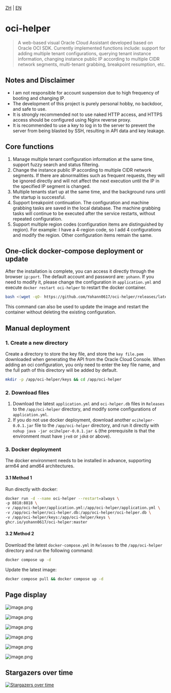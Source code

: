 [ZH](README.md) | [EN](README_EN.md)

# oci-helper

> A web-based visual Oracle Cloud Assistant developed based on Oracle OCI SDK. Currently implemented functions include: support for adding multiple tenant configurations, querying tenant instance information, changing instance public IP according to multiple CIDR network segments, multi-tenant grabbing, breakpoint resumption, etc.

## Notes and Disclaimer
- I am not responsible for account suspension due to high frequency of booting and changing IP.
- The development of this project is purely personal hobby, no backdoor, and safe to use.
- It is strongly recommended not to use naked HTTP access, and HTTPS access should be configured using Nginx reverse proxy.
- It is recommended to use a key to log in to the server to prevent the server from being blasted by SSH, resulting in API data and key leakage.

## Core functions

1. Manage multiple tenant configuration information at the same time, support fuzzy search and status filtering.
2. Change the instance public IP according to multiple CIDR network segments. If there are abnormalities such as frequent requests, they will be ignored directly and will not affect the next execution until the IP in the specified IP segment is changed.
3. Multiple tenants start up at the same time, and the background runs until the startup is successful.
4. Support breakpoint continuation. The configuration and machine grabbing tasks are saved in the local database. The machine grabbing tasks will continue to be executed after the service restarts, without repeated configuration.
5. Support multiple region codes (configuration items are distinguished by region). For example: I have a 4-region code, so I add 4 configurations and modify the region. Other configuration items remain the same.

## One-click docker-compose deployment or update

After the installation is complete, you can access it directly through the browser `ip:port`. The default account and password are: `yohann`. If you need to modify it, please change the configuration in `application.yml` and execute `docker restart oci-helper` to restart the docker container.

```bash
bash <(wget -qO- https://github.com/Yohann0617/oci-helper/releases/latest/download/sh_oci-helper_install.sh)
```

This command can also be used to update the image and restart the container without deleting the existing configuration.

## Manual deployment

### 1. Create a new directory
Create a directory to store the key file, and store the `key file.pem` downloaded when generating the API from the Oracle Cloud Console. When adding an oci configuration, you only need to enter the key file name, and the full path of this directory will be added by default.
```bash
mkdir -p /app/oci-helper/keys && cd /app/oci-helper
```

### 2. Download files

1. Download the latest `application.yml` and `oci-helper.db` files in `Releases` to the `/app/oci-helper` directory, and modify some configurations of `application.yml`.
2. If you do not use docker deployment, download another `ocihelper-0.0.1.jar` file to the `/app/oci-helper` directory, and run it directly with `nohup java -jar ocihelper-0.0.1.jar &` (the prerequisite is that the environment must have `jre8` or `jdk8` or above).

### 3. Docker deployment

The docker environment needs to be installed in advance, supporting arm64 and amd64 architectures.

#### 3.1 Method 1

Run directly with docker:

```bash
docker run -d --name oci-helper --restart=always \
-p 8818:8818 \
-v /app/oci-helper/application.yml:/app/oci-helper/application.yml \
-v /app/oci-helper/oci-helper.db:/app/oci-helper/oci-helper.db \
-v /app/oci-helper/keys:/app/oci-helper/keys \
ghcr.io/yohann0617/oci-helper:master
```

#### 3.2 Method 2

Download the latest `docker-compose.yml` in `Releases` to the `/app/oci-helper` directory and run the following command:

```bash
docker compose up -d
```

Update the latest image:

```bash
docker compose pull && docker compose up -d
```

## Page display

![image.png](https://pic1.58cdn.com.cn/nowater/webim/big/n_v26a2f3e2cd0ea4ac787723191f4f32f36.png)

![image.png](https://pic4.58cdn.com.cn/nowater/webim/big/n_v290443ddeb885445399561ab6eb1d7a09.png)

![image.png](https://pic1.58cdn.com.cn/nowater/webim/big/n_v2543323ea3d274c2ca435e2b5dcc3074f.png)

![image.png](https://pic1.58cdn.com.cn/nowater/webim/big/n_v26273e166fd944c5e98a665020c798f95.png)

![image.png](https://pic6.58cdn.com.cn/nowater/webim/big/n_v20f1abb438e414139a2b142d8c97fa846.png)

![image.png](https://pic2.58cdn.com.cn/nowater/webim/big/n_v2520fa8e9b66a4cb192ce26a177dd0133.png)

## Stargazers over time

[![Stargazers over time](https://starchart.cc/Yohann0617/oci-helper.svg)](https://starchart.cc/Yohann0617/oci-helper)
